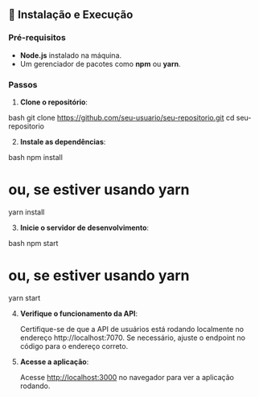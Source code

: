 ## 🚀 Instalação e Execução

### Pré-requisitos

- **Node.js** instalado na máquina.
- Um gerenciador de pacotes como **npm** ou **yarn**.

### Passos

1. **Clone o repositório**:

   
bash
   git clone https://github.com/seu-usuario/seu-repositorio.git
   cd seu-repositorio


2. **Instale as dependências**:

   
bash
   npm install
   # ou, se estiver usando yarn
   yarn install


3. **Inicie o servidor de desenvolvimento**:

   
bash
   npm start
   # ou, se estiver usando yarn
   yarn start


4. **Verifique o funcionamento da API**:
   
   Certifique-se de que a API de usuários está rodando localmente no endereço http://localhost:7070. Se necessário, ajuste o endpoint no código para o endereço correto.

5. **Acesse a aplicação**:

   Acesse [http://localhost:3000](http://localhost:3000) no navegador para ver a aplicação rodando.

